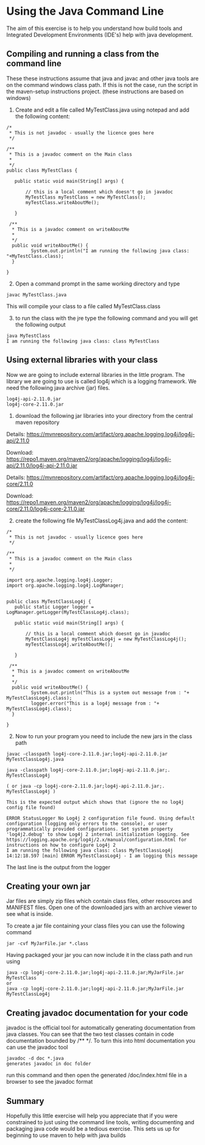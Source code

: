 
# Using the Java Command Line

The aim of this exercise is to help you understand how build tools and Integrated Development Environments (IDE's) help with java development. 

## Compiling and running a class from the command line

These these instructions assume that java and javac and other java tools are on the command windows class path. 
If this is not the case, run the script in the  maven-setup instructions project.
(these instructions are based on windows)

1. Create and edit a file called MyTestClass.java using notepad and add the following content:

```
/*
 * This is not javadoc - usually the licence goes here
 */

/**
 * This is a javadoc comment on the Main class
 *
 */
public class MyTestClass {

   public static void main(String[] args) {
      
       // this is a local comment which doesn't go in javadoc
       MyTestClass myTestClass = new MyTestClass();
       myTestClass.writeAboutMe();
        
   }

 /**
  * This is a javadoc comment on writeAboutMe
  *
  */
  public void writeAboutMe() {
         System.out.println("I am running the following java class: "+MyTestClass.class);
  }

}

```

2. Open a command prompt in the same working directory and type
```
javac MyTestClass.java
```
This will compile your class to a file called MyTestClass.class

3. to run the class with the jre type the following command and you will get the following output
```
java MyTestClass
I am running the following java class: class MyTestClass
```

## Using external libraries with your class
Now we are going to include external libraries in the little program.
The library we are going to use is called log4j which is a logging framework.
We need the following java archive (jar) files.
```
log4j-api-2.11.0.jar
log4j-core-2.11.0.jar
```

1. download the following jar libraries into your directory from the central maven repository

Details: https://mvnrepository.com/artifact/org.apache.logging.log4j/log4j-api/2.11.0

Download: https://repo1.maven.org/maven2/org/apache/logging/log4j/log4j-api/2.11.0/log4j-api-2.11.0.jar

Details: https://mvnrepository.com/artifact/org.apache.logging.log4j/log4j-core/2.11.0

Download: https://repo1.maven.org/maven2/org/apache/logging/log4j/log4j-core/2.11.0/log4j-core-2.11.0.jar

2. create the following file MyTestClassLog4j.java and add the content:

```
/*
 * This is not javadoc - usually licence goes here
 */

/**
 * This is a javadoc comment on the Main class
 *
 */

import org.apache.logging.log4j.Logger;
import org.apache.logging.log4j.LogManager;


public class MyTestClassLog4j {
   public static Logger logger = LogManager.getLogger(MyTestClassLog4j.class);
		
   public static void main(String[] args) {
       
       // this is a local comment which doesnt go in javadoc
       MyTestClassLog4j myTestClassLog4j = new MyTestClassLog4j();
       myTestClassLog4j.writeAboutMe();
        
   }

 /**
  * This is a javadoc comment on writeAboutMe
  *
  */
  public void writeAboutMe() {
         System.out.println("This is a system out message from : "+ MyTestClassLog4j.class);
         logger.error("This is a log4j message from : "+ MyTestClassLog4j.class);
  }

}

```

2. Now to run your program you need to include the new jars in the class path

```
javac -classpath log4j-core-2.11.0.jar;log4j-api-2.11.0.jar MyTestClassLog4j.java

java -classpath log4j-core-2.11.0.jar;log4j-api-2.11.0.jar;. MyTestClassLog4j

( or java -cp log4j-core-2.11.0.jar;log4j-api-2.11.0.jar;. MyTestClassLog4j )

This is the expected output which shows that (ignore the no log4j config file found)

ERROR StatusLogger No Log4j 2 configuration file found. Using default configuration (logging only errors to the console), or user programmatically provided configurations. Set system property 'log4j2.debug' to show Log4j 2 internal initialization logging. See https://logging.apache.org/log4j/2.x/manual/configuration.html for instructions on how to configure Log4j 2
I am running the following java class: class MyTestClassLog4j
14:12:18.597 [main] ERROR MyTestClassLog4j - I am logging this message
```
The last line is the output from the logger

## Creating your own jar
Jar files are simply zip files which contain class files, other resources and MANIFEST files.
Open one of the downloaded jars with an archive viewer to see what is inside.

To create a jar file containing your class files you can use the following command
```
jar -cvf MyJarFile.jar *.class
```
Having packaged your jar you can now include it in the class path and run using
```
java -cp log4j-core-2.11.0.jar;log4j-api-2.11.0.jar;MyJarFile.jar MyTestClass
or
java -cp log4j-core-2.11.0.jar;log4j-api-2.11.0.jar;MyJarFile.jar MyTestClassLog4j
```

## Creating javadoc documentation for your code
javadoc is the official tool for automatically generating documentation from java classes. 
You can see that the two test classes contain in code documentation bounded by /** */.
To turn this into html documentation you can use the javadoc tool
```
javadoc -d doc *.java
generates javadoc in doc folder
```
run this command and then open the generated /doc/index.html file in a browser to see the javadoc format


## Summary
Hopefully this little exercise will help you appreciate that if you were constrained to just using the command line tools, writing documenting and packaging java code would be a tedious exercise.
This sets us up for beginning to use maven to help with java builds















